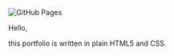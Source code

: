 ![GitHub Pages](https://github.com/0xMNT/0xmnt.github.io/actions/pages-build-deployment/badge.svg)


Hello,

this portfolio is written in plain HTML5 and CSS.
